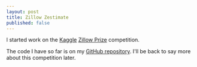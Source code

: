 ```yaml
---
layout: post
title: Zillow Zestimate
published: false
---
```


I started work on the [Kaggle](https://www.kaggle.com/) [Zillow Prize](https://www.kaggle.com/c/zillow-prize-1) competition.


The code I have so far is on my [GitHub repository](https://github.com/sleichen/Zillow). I'll be back to say more about this competition later.
